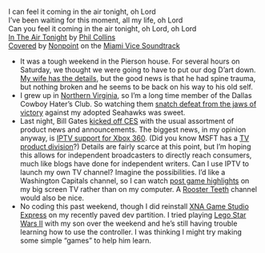 I can feel it coming in the air tonight, oh Lord\
I’ve been waiting for this moment, all my life, oh Lord\
Can you feel it coming in the air tonight, oh Lord, oh Lord\
[In The Air
Tonight](http://play.rhapsody.com/philcollins/facevalue/intheairtonight)
by [Phil Collins](http://www.rhapsody.com/philcollins)\
[Covered](http://play.rhapsody.com/nonpoint/recoil/intheairtonightalbumversion)
by [Nonpoint](http://www.rhapsody.com/nonpoint) on the [Miami Vice
Soundtrack](http://www.rhapsody.com/album/miamiviceoriginalmotionpicturesoundtrack)

-   It was a tough weekend in the Pierson house. For several hours on
    Saturday, we thought we were going to have to put our dog D’art
    down. [My wife has the
    details](http://techiewife.spaces.live.com/blog/cns!3DAECC033B88329C!605.entry),
    but the good news is that he had spine trauma, but nothing broken
    and he seems to be back on his way to his old self.
-   I grew up in [Northern
    Virginia](http://maps.live.com/default.aspx?v=2&cp=38.936518~-77.184293&style=r&lvl=13&tilt=-90&dir=0&alt=-1000&sp=Point.rybfsj4tq2g9_7332%20166th%20Ave%20NE%2c%20Redmond%2c%20WA%2098052%2c%20United%20States___),
    so I’m a long time member of the Dallas Cowboy Hater’s Club. So
    watching them [snatch defeat from the jaws of
    victory](http://sports.espn.go.com/nfl/recap?gameId=270106026)
    against my adopted Seahawks was sweet.
-   Last night, Bill Gates [kicked off
    CES](http://microsoftatces.com/archive/2007/01/07/2007-international-ces-keynote.aspx) with
    the usual assortment of product news and announcements. The biggest
    news, in my opinion anyway, is [IPTV support for Xbox
    360](http://www.microsoft.com/presspass/press/2007/jan07/01-08IPTVXboxPR.mspx).
    (Did you know MSFT has a [TV product
    division](http://www.microsoft.com/tv)?) Details are fairly scarce
    at this point, but I’m hoping this allows for independent
    broadcasters to directly reach consumers, much like blogs have done
    for independent writers. Can I use IPTV to launch my own TV channel?
    Imagine the possibilities. I’d like a Washington Capitals channel,
    so I can watch [post game
    highlights](http://www.washingtoncaps.com/news/news.asp?story_id=4489)
    on my big screen TV rather than on my computer. A [Rooster
    Teeth](http://www.roosterteeth.com/) channel would also be nice.
-   No coding this past weekend, though I did reinstall [XNA Game Studio
    Express](http://msdn.microsoft.com/directx/XNA/default.aspx) on my
    recently paved dev partition. I tried playing [Lego Star Wars
    II](http://www.xbox.com/games/legostarwars2/) with my son over the
    weekend and he’s still having trouble learning how to use the
    controller. I was thinking I might try making some simple “games” to
    help him learn.

